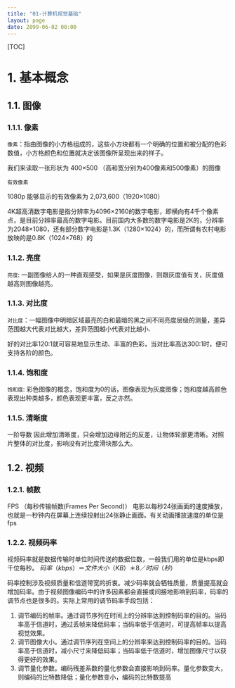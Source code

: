 ```yaml
---
title: "01-计算机视觉基础"
layout: page
date: 2099-06-02 00:00
---
```


[TOC]

# 1. 基本概念
## 1.1. 图像
### 1.1.1. 像素

`像素`：指由图像的小方格组成的，这些小方块都有一个明确的位置和被分配的色彩数值，小方格颜色和位置就决定该图像所呈现出来的样子。

我们来读取一张形状为 400×500 （高和宽分别为400像素和500像素）的图像

`有效像素`

1080p 能够显示的有效像素为 2,073,600（1920×1080）

4K超高清数字电影是指分辨率为4096×2160的数字电影，即横向有4千个像素点，是目前分辨率最高的数字电影。目前国内大多数的数字电影是2K的，分辨率为2048×1080，还有部分数字电影是1.3K（1280×1024）的，而所谓有农村电影放映的是0.8K（1024×768）的


### 1.1.2. 亮度

`亮度`: 一副图像给人的一种直观感受，如果是灰度图像，则跟灰度值有关，灰度值越高则图像越亮。


### 1.1.3. 对比度

`对比度`：一幅图像中明暗区域最亮的白和最暗的黑之间不同亮度层级的测量，差异范围越大代表对比越大，差异范围越小代表对比越小.

好的对比率120:1就可容易地显示生动、丰富的色彩，当对比率高达300:1时，便可支持各阶的颜色。


### 1.1.4. 饱和度

`饱和度`: 彩色图像的概念，饱和度为0的话，图像表现为灰度图像；饱和度越高颜色表现出种类越多，颜色表现更丰富，反之亦然。

### 1.1.5. 清晰度
一阶导数
因此增加清晰度，只会增加边缘附近的反差，让物体轮廓更清晰。对照片整体的对比度，影响没有对比度滑块那么大。

## 1.2. 视频
### 1.2.1. 帧数
FPS （每秒传输帧数(Frames Per Second)）
电影以每秒24张画面的速度播放，也就是一秒钟内在屏幕上连续投射出24张静止画面。有关动画播放速度的单位是fps
### 1.2.2. 视频码率
视频码率就是数据传输时单位时间传送的数据位数，一般我们用的单位是kbps即千位每秒。
$码率（kbps）＝文件大小（KB）＊8／时间（秒）$


码率控制涉及视频质量和信道带宽的折衷。减少码率就会牺牲质量，质量提高就会增加码率。由于视频图像编码中的许多因素都会直接或间接地影响到码率，码率的调节点也是很多的。实际上常用的调节码率手段包括：
1. 调节编码的帧率。通过调节序列在时间上的分辨率达到控制码率的目的。当码率高于信道时，通过丢帧来降低码率；当码率低于信道时，可提高帧率以提高视觉效果。
2. 调节图像大小。通过调节序列在空间上的分辨率来达到控制码率的目的。当码率高于信道时，减小尺寸来降低码率；当码率低于信道时，增加图像尺寸以获得更好的效果。
3. 调节量化参数。编码残差系数的量化参数会直接影响到码率。量化参数变大，则编码的比特数降低；量化参数变小，编码的比特数提高



